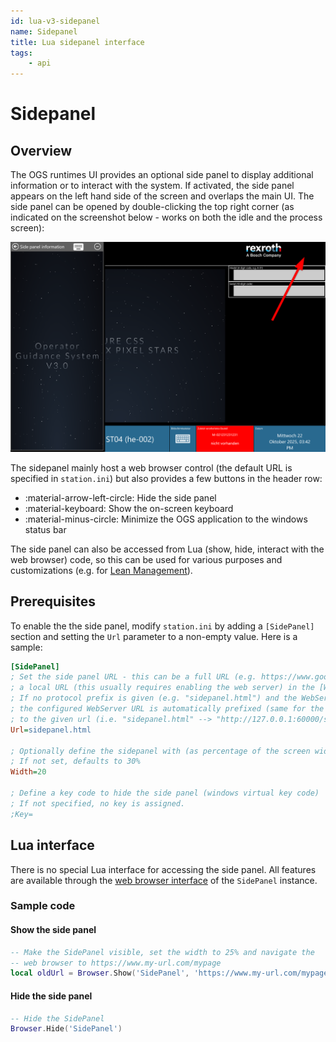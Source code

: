 ```yaml
---
id: lua-v3-sidepanel
name: Sidepanel
title: Lua sidepanel interface
tags:
    - api
---
```


# Sidepanel

## Overview 

The OGS runtimes UI provides an optional side panel to display additional information or to interact with the system. If activated, the side panel appears on the left hand side of the screen and overlaps the main UI. The side panel can be opened by double-clicking the top right corner (as indicated on the screenshot below - works on both the idle and the process screen): 

![sidepanel](./resources/sidepanel.png)

The sidepanel mainly host a web browser control (the default URL is specified in `station.ini`) but also provides a few buttons in the header row:

- :material-arrow-left-circle: Hide the side panel
- :material-keyboard: Show the on-screen keyboard
- :material-minus-circle: Minimize the OGS application to the windows status bar

The side panel can also be accessed from Lua (show, hide, interact with the web browser) code, so this can be used for various purposes and customizations (e.g. for [Lean Management](lean-button.md)).  

## Prerequisites

To enable the the side panel, modify `station.ini` by adding a `[SidePanel]` section and setting the `Url` parameter to a non-empty value. Here is a sample:

``` ini title="station.ini"
[SidePanel]
; Set the side panel URL - this can be a full URL (e.g. https://www.google.com) or
; a local URL (this usually requires enabling the web server) in the [WebServer] section.
; If no protocol prefix is given (e.g. "sidepanel.html") and the WebServer is enabled,
; the configured WebServer URL is automatically prefixed (same for the local:// protocol)
; to the given url (i.e. "sidepanel.html" --> "http://127.0.0.1:60000/sidepanel.html).
Url=sidepanel.html

; Optionally define the sidepanel with (as percentage of the screen width: 1-99)
; If not set, defaults to 30%
Width=20

; Define a key code to hide the side panel (windows virtual key code)
; If not specified, no key is assigned.
;Key=
```

## Lua interface

There is no special Lua interface for accessing the side panel. All features are available through the [web browser interface](./webbrowser.md) of the `SidePanel` instance.

### Sample code

#### Show the side panel
```LUA
-- Make the SidePanel visible, set the width to 25% and navigate the
-- web browser to https://www.my-url.com/mypage
local oldUrl = Browser.Show('SidePanel', 'https://www.my-url.com/mypage', 0, '25')
```

#### Hide the side panel
```LUA
-- Hide the SidePanel
Browser.Hide('SidePanel')
```

